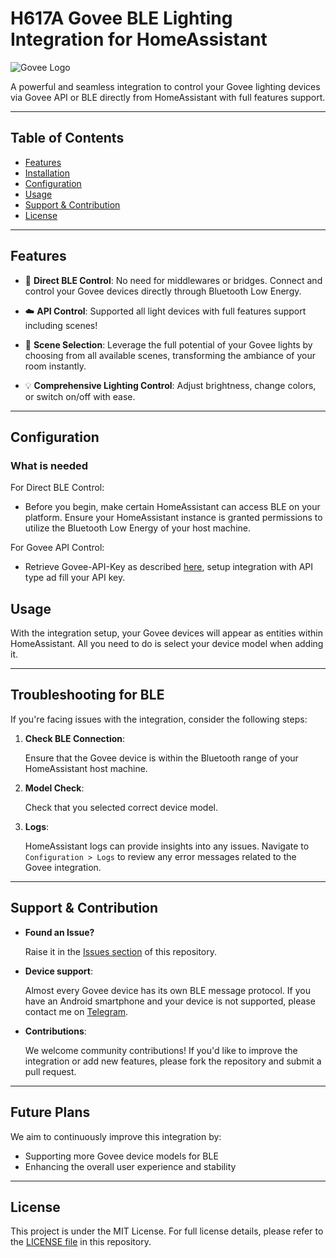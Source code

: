 # H617A Govee BLE Lighting Integration for HomeAssistant

![Govee Logo](assets/govee-logo.png)

A powerful and seamless integration to control your Govee lighting devices via Govee API or BLE directly from HomeAssistant with full features support.

---

## Table of Contents

- [Features](#features)
- [Installation](#installation)
- [Configuration](#configuration)
- [Usage](#usage)
- [Support & Contribution](#support--contribution)
- [License](#license)

---

## Features

- 🚀 **Direct BLE Control**: No need for middlewares or bridges. Connect and control your Govee devices directly through Bluetooth Low Energy.

- ☁️ **API Control**: Supported all light devices with full features support including scenes!

- 🌈 **Scene Selection**: Leverage the full potential of your Govee lights by choosing from all available scenes, transforming the ambiance of your room instantly.
  
- 💡 **Comprehensive Lighting Control**: Adjust brightness, change colors, or switch on/off with ease.

---

## Configuration

### What is needed

For Direct BLE Control:
- Before you begin, make certain HomeAssistant can access BLE on your platform. Ensure your HomeAssistant instance is granted permissions to utilize the Bluetooth Low Energy of your host machine.

For Govee API Control:
- Retrieve Govee-API-Key as described [here](https://developer.govee.com/reference/apply-you-govee-api-key), setup integration with API type ad fill your API key.

## Usage

With the integration setup, your Govee devices will appear as entities within HomeAssistant. All you need to do is select your device model when adding it.

---

## Troubleshooting for BLE

If you're facing issues with the integration, consider the following steps:

1. **Check BLE Connection**: 
   
   Ensure that the Govee device is within the Bluetooth range of your HomeAssistant host machine.

2. **Model Check**:

   Check that you selected correct device model.

3. **Logs**:

   HomeAssistant logs can provide insights into any issues. Navigate to `Configuration > Logs` to review any error messages related to the Govee integration.

---

## Support & Contribution

- **Found an Issue?** 
   
   Raise it in the [Issues section](https://github.com/Beshelmek/govee_ble_lights/issues) of this repository.

- **Device support**:

   Almost every Govee device has its own BLE message protocol. If you have an Android smartphone and your device is not supported, please contact me on [Telegram](https://t.me/Beshelmek).

- **Contributions**:

   We welcome community contributions! If you'd like to improve the integration or add new features, please fork the repository and submit a pull request.

---

## Future Plans

We aim to continuously improve this integration by:

- Supporting more Govee device models for BLE
- Enhancing the overall user experience and stability

---

## License

This project is under the MIT License. For full license details, please refer to the [LICENSE file](https://github.com/Beshelmek/govee_ble_lights/blob/main/LICENSE) in this repository.
